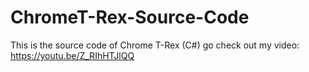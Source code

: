 # ChromeT-Rex-Source-Code

This is the source code of Chrome T-Rex (C#)
go check out my video: https://youtu.be/Z_RIhHTJlQQ
